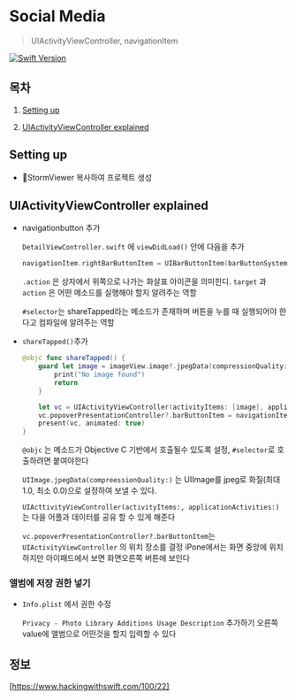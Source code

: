 # Social Media

> UIActivityViewController, navigationItem

[![Swift Version][swift-image]][swift-url]

## 목차

1. [Setting up](#setting-up)

2. [UIActivityViewController explained](#uiactivityviewcontroller-explained)

## Setting up

- StormViewer 복사하여 프로젝트 생성

## UIActivityViewController explained

- navigationbutton 추가

  `DetailViewController.swift` 에 `viewDidLoad()` 안에 다음을 추가

  ```swift
  navigationItem.rightBarButtonItem = UIBarButtonItem(barButtonSystemItem: .action, target: self, action: #selector(shareTapped))
  ```

  `.action` 은 상자에서 위쪽으로 나가는 화살표 아이콘을 의미힌디. `target` 과 `action` 은 어떤 메소드를 실행해야 할지 알려주는 역할

  `#selector`는 shareTapped라는 메소드가 존재하며 버튼을 누를 때 실행되어야 한다고 컴파일에 알려주는 역할

- `shareTapped()`추가

  ```swift
  @objc func shareTapped() {
      guard let image = imageView.image?.jpegData(compressionQuality: 0.8) else {
          print("No image found")
          return
      }
  
      let vc = UIActivityViewController(activityItems: [image], applicationActivities: [])
      vc.popoverPresentationController?.barButtonItem = navigationItem.rightBarButtonItem
      present(vc, animated: true)
  }
  
  ```

  `@objc` 는 메소드가 Objective C 기반에서 호출될수 있도록 설정, `#selector`로 호출하려면 붙여야한다 
  
  `UIImage.jpegData(compreessionQuality:)` 는 UIImage를 jpeg로 화질(최대 1.0, 최소 0.0)으로 설정하여 보낼 수 있다.
  
  `UIActtivityViewController(activityItems:, applicationActivities:)` 는 다을 어플과 데이터를 공유 할 수 있게 해준다
  
  `vc.popoverPresentationController?.barButtonItem`는 `UIActivityViewController` 의 위치 장소를 결정 iPone에서는 화면 중앙에 위치하지만 아이패드에서 보면 화면오른쪽 버튼에 보인다

### 앨범에 저장 권한 넣기

- `Info.plist` 에서 권한 수정

  `Privacy - Photo Library Additions Usage Description` 추가하기 오른쪽 value에 앨범으로 어떤것을 할지 입력할 수 있다

## 정보

[https://www.hackingwithswift.com/100/22]

[swift-image]:https://img.shields.io/badge/swift-5-orange.svg
[swift-url]:https://swift.org
